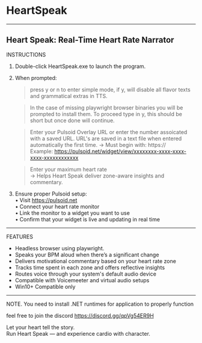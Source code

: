 # HeartSpeak
--------------------------------------------------------
Heart Speak: Real-Time Heart Rate Narrator
--------------------------------------------------------

INSTRUCTIONS

1. Double-click HeartSpeak.exe to launch the program.   

2. When prompted:

   > press y or n to enter simple mode, if y, will disable all flavor texts and grammatical extras in TTS.

   > In the case of missing playwright browser binaries you will be prompted to install them. To proceed type in y, this should be short but once done will continue.

   > Enter your Pulsoid Overlay URL or enter the number assoicated with a saved URL. URL's are saved in a text file when entered automatically the first time.
     → Must begin with: https://  
     Example: https://pulsoid.net/widget/view/xxxxxxxx-xxxx-xxxx-xxxx-xxxxxxxxxxxx

   > Enter your maximum heart rate  
     → Helps Heart Speak deliver zone-aware insights and commentary.

3. Ensure proper Pulsoid setup:  
   • Visit https://pulsoid.net  
   • Connect your heart rate monitor  
   • Link the monitor to a widget you want to use  
   • Confirm that your widget is live and updating in real time

--------------------------------------------------------

FEATURES

- Headless browser using playwright.
- Speaks your BPM aloud when there’s a significant change  
- Delivers motivational commentary based on your heart rate zone  
- Tracks time spent in each zone and offers reflective insights  
- Routes voice through your system's default audio device  
- Compatible with Voicemeeter and virtual audio setups
- Win10+ Compatible only

--------------------------------------------------------

NOTE. You need to install .NET runtimes for application to properly function

feel free to join the discord https://discord.gg/qpVg54ER9H

Let your heart tell the story.  
Run Heart Speak — and experience cardio with character.
